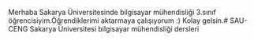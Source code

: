 Merhaba Sakarya Üniversitesinde bilgisayar mühendisliği 3.sınıf öğrencisiyim.Öğrendiklerimi aktarmaya çalışıyorum :) Kolay gelsin.# SAU-CENG
Sakarya Üniversitesi bilgisayar mühendisliği dersleri
